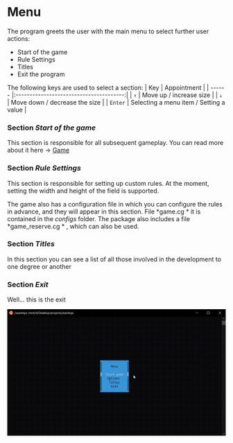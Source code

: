 # Menu
The program greets the user with the main menu to select further user actions:
+ Start of the game
+ Rule Settings
+ Titles
+ Exit the program

The following keys are used to select a section:
  |   Key   |              Appointment                |
  | ------  |:---------------------------------------:| 
  |   `↑`   |        Move up / increase size          |
  |   `↓`   |     Move down / decrease the size       |
  | `Enter` | Selecting a menu item / Setting a value |

### Section *Start of the game*
This section is responsible for all subsequent gameplay. You can read more about it here -> [Game](game.md)

### Section *Rule Settings*
This section is responsible for setting up custom rules. At the moment, setting the width and height of the field is supported.

The game also has a configuration file in which you can configure the rules in advance, and they will appear in this section. File *game.cg * it is contained in the *configs* folder. The package also includes a file *game_reserve.cg * , which can also be used.

### Section *Titles*
In this section you can see a list of all those involved in the development to one degree or another

### Section *Exit*
Well... this is the exit

<img src='https://github.com/Keberson/Warships/blob/project/docs/menu.gif?raw=true' />
